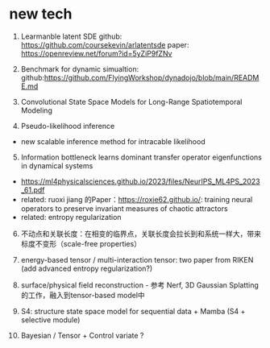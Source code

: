 

# new tech 

1. Learmanble latent SDE 
github: https://github.com/coursekevin/arlatentsde
paper: https://openreview.net/forum?id=5yZiP9fZNv

2. Benchmark for dynamic simualtion:
github:https://github.com/FlyingWorkshop/dynadojo/blob/main/README.md

3. Convolutional State Space Models for Long-Range Spatiotemporal Modeling

4. Pseudo-likelihood inference
- new scalable inference method for intracable likelihood

5. Information bottleneck learns dominant transfer operator eigenfunctions in dynamical systems
- https://ml4physicalsciences.github.io/2023/files/NeurIPS_ML4PS_2023_61.pdf
- related: ruoxi jiang 的Paper：https://roxie62.github.io/: training neural operators to preserve invariant measures of chaotic attractors
- related:  entropy regularization

6. 不动点和关联长度：在相变的临界点，关联长度会拉长到和系统一样大，带来标度不变形（scale-free properties）

7. energy-based tensor / multi-interaction tensor: two paper from RIKEN (add advanced entropy regularization?)

8. surface/physical field reconstruction - 参考 Nerf, 3D Gaussian Splatting 的工作，融入到tensor-based model中
   
9. S4: structure state space model for sequential data + Mamba (S4 + selective module)

10. Bayesian / Tensor + Control variate ?


